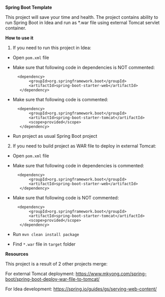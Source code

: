 **Spring Boot Template**

This project will save your time and health.
The project contains ability to run Spring Boot in Idea and run as *.war file using external Tomcat servlet container.

**How to use it**
1. If you need to run this project in Idea:
- Open `pom.xml` file
- Make sure that following code in dependencies is NOT commented:

        <dependency>
             <groupId>org.springframework.boot</groupId>
             <artifactId>spring-boot-starter-web</artifactId>
         </dependency>
- Make sure that following code is commented:

        <dependency>
             <groupId>org.springframework.boot</groupId>
             <artifactId>spring-boot-starter-tomcat</artifactId>
             <scope>provided</scope>
         </dependency>
- Run project as usual Spring Boot project
            
2. If you need to build project as WAR file to deploy in external Tomcat:
- Open `pom.xml` file
- Make sure that following code in dependencies is commented:

        <dependency>
             <groupId>org.springframework.boot</groupId>
             <artifactId>spring-boot-starter-web</artifactId>
         </dependency>
- Make sure that following code is NOT commented:

        <dependency>
             <groupId>org.springframework.boot</groupId>
             <artifactId>spring-boot-starter-tomcat</artifactId>
             <scope>provided</scope>
         </dependency>
- Run `mvn clean install package`
- Find `*.war` file in `target` folder

**Resources**

This project is a result of 2 other projects merge:

For external Tomcat deployment: https://www.mkyong.com/spring-boot/spring-boot-deploy-war-file-to-tomcat/

For Idea development: https://spring.io/guides/gs/serving-web-content/